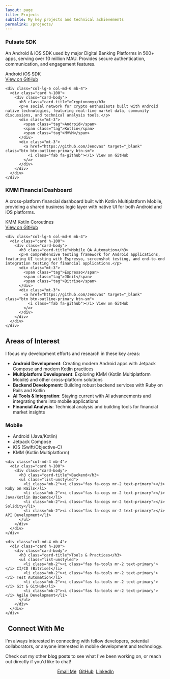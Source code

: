 ```yaml
---
layout: page
title: Projects
subtitle: My key projects and technical achievements
permalink: /projects/
---
```


<div class="container projects-container">
  <div class="row mb-5">
    <div class="col-lg-6 col-md-6 mb-4">
      <div class="card h-100">
        <div class="card-body">
          <h3 class="card-title">Pulsate SDK</h3>
          <p>An Android & iOS SDK used by major Digital Banking Platforms in 500+ apps, serving over 10 million MAU. Provides secure authentication, communication, and engagement features.</p>
          <div class="mt-3">
            <span class="tag">Android</span>
            <span class="tag">iOS</span>
            <span class="tag">SDK</span>
          </div>
          <div class="mt-3">
            <a href="https://github.com/Jenovas" target="_blank" class="btn btn-outline-primary btn-sm">
              <i class="fab fa-github"></i> View on GitHub
            </a>
          </div>
        </div>
      </div>
    </div>
    
    <div class="col-lg-6 col-md-6 mb-4">
      <div class="card h-100">
        <div class="card-body">
          <h3 class="card-title">Cryptonomy</h3>
          <p>A social network for crypto enthusiasts built with Android native technologies, featuring real-time market data, community discussions, and technical analysis tools.</p>
          <div class="mt-3">
            <span class="tag">Android</span>
            <span class="tag">Kotlin</span>
            <span class="tag">MVVM</span>
          </div>
          <div class="mt-3">
            <a href="https://github.com/Jenovas" target="_blank" class="btn btn-outline-primary btn-sm">
              <i class="fab fa-github"></i> View on GitHub
            </a>
          </div>
        </div>
      </div>
    </div>
  </div>

  <div class="row mb-5">
    <div class="col-lg-6 col-md-6 mb-4">
      <div class="card h-100">
        <div class="card-body">
          <h3 class="card-title">KMM Financial Dashboard</h3>
          <p>A cross-platform financial dashboard built with Kotlin Multiplatform Mobile, providing a shared business logic layer with native UI for both Android and iOS platforms.</p>
          <div class="mt-3">
            <span class="tag">KMM</span>
            <span class="tag">Kotlin</span>
            <span class="tag">Coroutines</span>
          </div>
          <div class="mt-3">
            <a href="https://github.com/Jenovas" target="_blank" class="btn btn-outline-primary btn-sm">
              <i class="fab fa-github"></i> View on GitHub
            </a>
          </div>
        </div>
      </div>
    </div>
    
    <div class="col-lg-6 col-md-6 mb-4">
      <div class="card h-100">
        <div class="card-body">
          <h3 class="card-title">Mobile QA Automation</h3>
          <p>A comprehensive testing framework for Android applications, featuring UI testing with Espresso, screenshot testing, and end-to-end integration testing for financial applications.</p>
          <div class="mt-3">
            <span class="tag">Espresso</span>
            <span class="tag">JUnit</span>
            <span class="tag">Bitrise</span>
          </div>
          <div class="mt-3">
            <a href="https://github.com/Jenovas" target="_blank" class="btn btn-outline-primary btn-sm">
              <i class="fab fa-github"></i> View on GitHub
            </a>
          </div>
        </div>
      </div>
    </div>
  </div>

  <div class="card mb-5">
    <div class="card-body">
      <h2 class="card-title">Areas of Interest</h2>
      <p>I focus my development efforts and research in these key areas:</p>
      <ul class="mt-3">
        <li><strong>Android Development</strong>: Creating modern Android apps with Jetpack Compose and modern Kotlin practices</li>
        <li><strong>Multiplatform Development</strong>: Exploring KMM (Kotlin Multiplatform Mobile) and other cross-platform solutions</li>
        <li><strong>Backend Development</strong>: Building robust backend services with Ruby on Rails and Kotlin</li>
        <li><strong>AI Tools & Integration</strong>: Staying current with AI advancements and integrating them into mobile applications</li>
        <li><strong>Financial Analysis</strong>: Technical analysis and building tools for financial market insights</li>
      </ul>
    </div>
  </div>

  <div class="row mb-5">
    <div class="col-md-4 mb-4">
      <div class="card h-100">
        <div class="card-body">
          <h3 class="card-title">Mobile</h3>
          <ul class="list-unstyled">
            <li class="mb-2"><i class="fas fa-code mr-2 text-primary"></i> Android (Java/Kotlin)</li>
            <li class="mb-2"><i class="fas fa-code mr-2 text-primary"></i> Jetpack Compose</li>
            <li class="mb-2"><i class="fas fa-code mr-2 text-primary"></i> iOS (Swift/Objective-C)</li>
            <li class="mb-2"><i class="fas fa-code mr-2 text-primary"></i> KMM (Kotlin Multiplatform)</li>
          </ul>
        </div>
      </div>
    </div>
    
    <div class="col-md-4 mb-4">
      <div class="card h-100">
        <div class="card-body">
          <h3 class="card-title">Backend</h3>
          <ul class="list-unstyled">
            <li class="mb-2"><i class="fas fa-cogs mr-2 text-primary"></i> Ruby on Rails</li>
            <li class="mb-2"><i class="fas fa-cogs mr-2 text-primary"></i> Java/Kotlin Backends</li>
            <li class="mb-2"><i class="fas fa-cogs mr-2 text-primary"></i> Solidity</li>
            <li class="mb-2"><i class="fas fa-cogs mr-2 text-primary"></i> API Development</li>
          </ul>
        </div>
      </div>
    </div>
    
    <div class="col-md-4 mb-4">
      <div class="card h-100">
        <div class="card-body">
          <h3 class="card-title">Tools & Practices</h3>
          <ul class="list-unstyled">
            <li class="mb-2"><i class="fas fa-tools mr-2 text-primary"></i> CI/CD (Bitrise)</li>
            <li class="mb-2"><i class="fas fa-tools mr-2 text-primary"></i> Test Automation</li>
            <li class="mb-2"><i class="fas fa-tools mr-2 text-primary"></i> Git & GitHub</li>
            <li class="mb-2"><i class="fas fa-tools mr-2 text-primary"></i> Agile Development</li>
          </ul>
        </div>
      </div>
    </div>
  </div>

  <div class="card feature-card mb-5">
    <div class="card-body text-center">
      <h2 class="card-title"><i class="fas fa-envelope text-primary mr-2"></i> Connect With Me</h2>
      <p>I'm always interested in connecting with fellow developers, potential collaborators, or anyone interested in mobile development and technology.</p>
      <p>Check out my other <a href="/blog/" class="link-highlight">blog posts</a> to see what I've been working on, or reach out directly if you'd like to chat!</p>
      <div class="connect-buttons mt-4">
        <a href="mailto:skubisz.rafael@gmail.com" class="btn btn-primary">
          <i class="fas fa-envelope me-2"></i> Email Me
        </a>
        <a href="https://github.com/Jenovas" class="btn btn-outline-primary mx-2" target="_blank">
          <i class="fab fa-github me-2"></i> GitHub
        </a>
        <a href="https://www.linkedin.com/in/rafael-skubisz-210993b0/" class="btn btn-outline-primary" target="_blank">
          <i class="fab fa-linkedin me-2"></i> LinkedIn
        </a>
      </div>
    </div>
  </div>
</div>

<style>
  .projects-container {
    max-width: 1140px;
    margin: 0 auto;
  }
  
  .feature-card {
    transition: transform 0.3s ease, box-shadow 0.3s ease;
    border: 1px solid var(--dark-border);
  }
  
  .feature-card:hover {
    transform: translateY(-5px);
    box-shadow: 0 8px 15px rgba(0, 0, 0, 0.2);
    border-color: var(--primary-color);
  }
  
  .card-title {
    display: flex;
    align-items: center;
  }
  
  .card-title i {
    margin-right: 0.5rem;
  }
  
  .link-highlight {
    color: var(--primary-color);
    font-weight: 500;
    text-decoration: none;
    border-bottom: 1px dotted var(--primary-color);
    transition: all 0.2s ease;
  }
  
  .link-highlight:hover {
    color: var(--primary-hover);
    border-bottom: 1px solid var(--primary-hover);
  }
  
  .connect-buttons {
    display: flex;
    justify-content: center;
    flex-wrap: wrap;
    gap: 0.5rem;
  }
  
  @media (max-width: 767px) {
    .connect-buttons {
      flex-direction: column;
      align-items: center;
    }
    
    .connect-buttons .btn {
      margin: 0.5rem 0;
      width: 100%;
    }
  }
</style> 